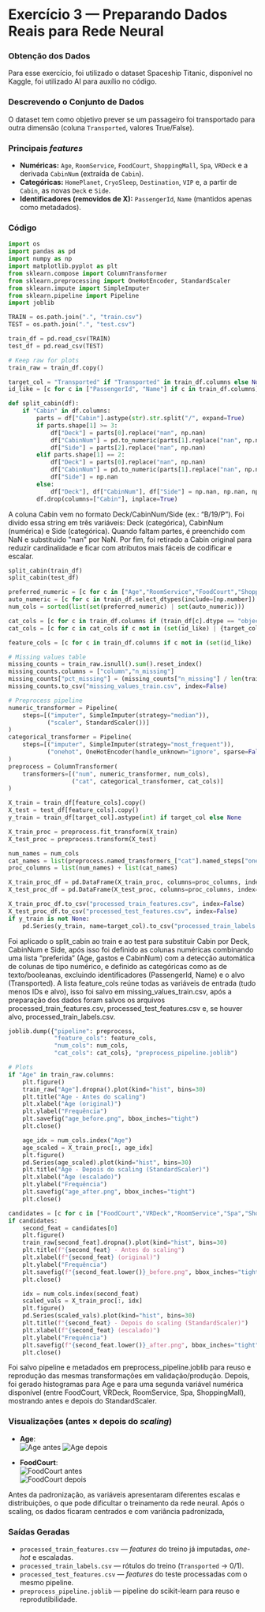 # Exercício 3 — Preparando Dados Reais para Rede Neural 

###  Obtenção dos Dados
Para esse exercício, foi utilizado o dataset Spaceship Titanic, disponível no Kaggle, foi utilizado AI para auxílio no código.


###  Descrevendo o Conjunto de Dados

O dataset tem como objetivo prever se um passageiro foi transportado para outra dimensão (coluna `Transported`, valores True/False).

### Principais *features*
- **Numéricas:** `Age`, `RoomService`, `FoodCourt`, `ShoppingMall`, `Spa`, `VRDeck` e a derivada `CabinNum` (extraída de `Cabin`).
- **Categóricas:** `HomePlanet`, `CryoSleep`, `Destination`, `VIP` e, a partir de `Cabin`, as novas `Deck` e `Side`.
- **Identificadores (removidos de X):** `PassengerId`, `Name` (mantidos apenas como metadados).



### Código

```python
import os
import pandas as pd
import numpy as np
import matplotlib.pyplot as plt
from sklearn.compose import ColumnTransformer
from sklearn.preprocessing import OneHotEncoder, StandardScaler
from sklearn.impute import SimpleImputer
from sklearn.pipeline import Pipeline
import joblib

TRAIN = os.path.join(".", "train.csv")
TEST = os.path.join(".", "test.csv")

train_df = pd.read_csv(TRAIN)
test_df = pd.read_csv(TEST)

# Keep raw for plots
train_raw = train_df.copy()

target_col = "Transported" if "Transported" in train_df.columns else None
id_like = [c for c in ["PassengerId", "Name"] if c in train_df.columns]

def split_cabin(df):
    if "Cabin" in df.columns:
        parts = df["Cabin"].astype(str).str.split("/", expand=True)
        if parts.shape[1] >= 3:
            df["Deck"] = parts[0].replace("nan", np.nan)
            df["CabinNum"] = pd.to_numeric(parts[1].replace("nan", np.nan), errors="coerce")
            df["Side"] = parts[2].replace("nan", np.nan)
        elif parts.shape[1] == 2:
            df["Deck"] = parts[0].replace("nan", np.nan)
            df["CabinNum"] = pd.to_numeric(parts[1].replace("nan", np.nan), errors="coerce")
            df["Side"] = np.nan
        else:
            df["Deck"], df["CabinNum"], df["Side"] = np.nan, np.nan, np.nan
        df.drop(columns=["Cabin"], inplace=True)
```
A coluna Cabin vem no formato Deck/CabinNum/Side (ex.: “B/19/P”). Foi divido essa string em três variáveis: Deck (categórica), CabinNum (numérica) e Side (categórica). Quando faltam partes, é preenchido com NaN e substituido "nan" por NaN. Por fim, foi retirado a Cabin original para reduzir cardinalidade e ficar com atributos mais fáceis de codificar e escalar.

```python
split_cabin(train_df)
split_cabin(test_df)

preferred_numeric = [c for c in ["Age","RoomService","FoodCourt","ShoppingMall","Spa","VRDeck","CabinNum"] if c in train_df.columns]
auto_numeric = [c for c in train_df.select_dtypes(include=[np.number]).columns if c != target_col]
num_cols = sorted(list(set(preferred_numeric) | set(auto_numeric)))

cat_cols = [c for c in train_df.columns if (train_df[c].dtype == "object" or train_df[c].dtype == "bool")]
cat_cols = [c for c in cat_cols if c not in (set(id_like) | {target_col})]

feature_cols = [c for c in train_df.columns if c not in (set(id_like) | {target_col})]

# Missing values table
missing_counts = train_raw.isnull().sum().reset_index()
missing_counts.columns = ["column","n_missing"]
missing_counts["pct_missing"] = (missing_counts["n_missing"] / len(train_raw) * 100).round(2)
missing_counts.to_csv("missing_values_train.csv", index=False)

# Preprocess pipeline
numeric_transformer = Pipeline(
    steps=[("imputer", SimpleImputer(strategy="median")),
           ("scaler", StandardScaler())]
)
categorical_transformer = Pipeline(
    steps=[("imputer", SimpleImputer(strategy="most_frequent")),
           ("onehot", OneHotEncoder(handle_unknown="ignore", sparse=False))]
)
preprocess = ColumnTransformer(
    transformers=[("num", numeric_transformer, num_cols),
                  ("cat", categorical_transformer, cat_cols)]
)

X_train = train_df[feature_cols].copy()
X_test = test_df[feature_cols].copy()
y_train = train_df[target_col].astype(int) if target_col else None

X_train_proc = preprocess.fit_transform(X_train)
X_test_proc = preprocess.transform(X_test)

num_names = num_cols
cat_names = list(preprocess.named_transformers_["cat"].named_steps["onehot"].get_feature_names_out(cat_cols))
proc_columns = list(num_names) + list(cat_names)

X_train_proc_df = pd.DataFrame(X_train_proc, columns=proc_columns, index=train_df.index)
X_test_proc_df = pd.DataFrame(X_test_proc, columns=proc_columns, index=test_df.index)

X_train_proc_df.to_csv("processed_train_features.csv", index=False)
X_test_proc_df.to_csv("processed_test_features.csv", index=False)
if y_train is not None:
    pd.Series(y_train, name=target_col).to_csv("processed_train_labels.csv", index=False)
```
Foi aplicado o split_cabin ao train e ao test para substituir Cabin por Deck, CabinNum e Side, após isso foi definido as colunas numéricas combinando uma lista “preferida” (Age, gastos e CabinNum) com a detecção automática de colunas de tipo numérico, e definido as categóricas como as de texto/booleanas, excluindo identificadores (PassengerId, Name) e o alvo (Transported). A lista feature_cols reúne todas as variáveis de entrada (tudo menos IDs e alvo), isso foi salvo em missing_values_train.csv, após a preparação dos dados foram salvos os arquivos processed_train_features.csv, processed_test_features.csv e, se houver alvo, processed_train_labels.csv.

```python
joblib.dump({"pipeline": preprocess,
             "feature_cols": feature_cols,
             "num_cols": num_cols,
             "cat_cols": cat_cols}, "preprocess_pipeline.joblib")

# Plots
if "Age" in train_raw.columns:
    plt.figure()
    train_raw["Age"].dropna().plot(kind="hist", bins=30)
    plt.title("Age - Antes do scaling")
    plt.xlabel("Age (original)")
    plt.ylabel("Frequência")
    plt.savefig("age_before.png", bbox_inches="tight")
    plt.close()

    age_idx = num_cols.index("Age")
    age_scaled = X_train_proc[:, age_idx]
    plt.figure()
    pd.Series(age_scaled).plot(kind="hist", bins=30)
    plt.title("Age - Depois do scaling (StandardScaler)")
    plt.xlabel("Age (escalado)")
    plt.ylabel("Frequência")
    plt.savefig("age_after.png", bbox_inches="tight")
    plt.close()

candidates = [c for c in ["FoodCourt","VRDeck","RoomService","Spa","ShoppingMall"] if c in train_raw.columns]
if candidates:
    second_feat = candidates[0]
    plt.figure()
    train_raw[second_feat].dropna().plot(kind="hist", bins=30)
    plt.title(f"{second_feat} - Antes do scaling")
    plt.xlabel(f"{second_feat} (original)")
    plt.ylabel("Frequência")
    plt.savefig(f"{second_feat.lower()}_before.png", bbox_inches="tight")
    plt.close()

    idx = num_cols.index(second_feat)
    scaled_vals = X_train_proc[:, idx]
    plt.figure()
    pd.Series(scaled_vals).plot(kind="hist", bins=30)
    plt.title(f"{second_feat} - Depois do scaling (StandardScaler)")
    plt.xlabel(f"{second_feat} (escalado)")
    plt.ylabel("Frequência")
    plt.savefig(f"{second_feat.lower()}_after.png", bbox_inches="tight")
    plt.close()
```

Foi salvo pipeline e metadados em preprocess_pipeline.joblib para reuso e reprodução das mesmas transformações em validação/produção. Depois, foi gerado histogramas para Age e para uma segunda variável numérica disponível (entre FoodCourt, VRDeck, RoomService, Spa, ShoppingMall), mostrando antes e depois do StandardScaler.


### Visualizações (antes × depois do *scaling*)

- **Age**:  
  ![Age antes](antes.png) 
  ![Age depois](depois.png)

- **FoodCourt**:  
  ![FoodCourt antes](foodcourt_before.png)  
  ![FoodCourt depois](foodcourt_after.png)


Antes da padronização, as variáveis apresentaram diferentes escalas e distribuições, o que pode dificultar o treinamento da rede neural. Após o scaling, os dados ficaram centrados e com variância padronizada,

### Saídas Geradas 
- `processed_train_features.csv` — *features* do treino já imputadas, *one-hot* e escaladas.
- `processed_train_labels.csv` — rótulos do treino (`Transported` → 0/1).
- `processed_test_features.csv` — *features* do teste processadas com o mesmo pipeline.
- `preprocess_pipeline.joblib` — pipeline do scikit-learn para reuso e reprodutibilidade.
